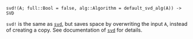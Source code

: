 ```
svd!(A; full::Bool = false, alg::Algorithm = default_svd_alg(A)) -> SVD
```

`svd!` is the same as [`svd`](@ref), but saves space by overwriting the input `A`, instead of creating a copy. See documentation of [`svd`](@ref) for details.
